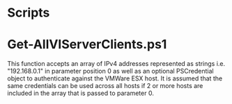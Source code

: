 # Scripts

# Get-AllVIServerClients.ps1
This function accepts an array of IPv4 addresses represented as strings i.e. "192.168.0.1" in parameter position 0 as well as an optional PSCredential object to authenticate against the VMWare ESX host.  It is assumed that the same credentials can be used across all hosts if 2 or more hosts are included in the array that is passed to parameter 0.
